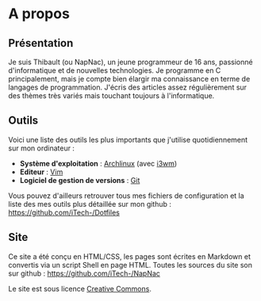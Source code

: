 A propos
========

## Présentation

Je suis Thibault (ou NapNac), un jeune programmeur de 16 ans, passionné d'informatique et de nouvelles technologies. Je programme en C principalement, mais je compte bien élargir ma connaissance en terme de langages de programmation. J'écris des articles assez régulièrement sur des thèmes très variés mais touchant toujours à l'informatique.

## Outils

Voici une liste des outils les plus importants que j'utilise quotidiennement sur mon ordinateur :

- **Système d'exploitation** : [Archlinux](https://www.archlinux.org/) (avec [i3wm](https://i3wm.org/))
- **Editeur** : [Vim](http://www.vim.org/)
- **Logiciel de gestion de versions** : [Git](https://git-scm.com/)

Vous pouvez d'ailleurs retrouver tous mes fichiers de configuration et la liste des mes outils plus détaillée sur mon github : https://github.com/iTech-/Dotfiles

## Site

Ce site a été conçu en HTML/CSS, les pages sont écrites en Markdown et convertis via un script Shell en page HTML. Toutes les sources du site son sur github : https://github.com/iTech-/NapNac

Le site est sous licence [Creative Commons](http://creativecommons.org/licenses/by-nc-sa/4.0/).
